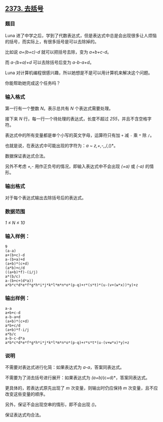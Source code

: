 ## [2373. 去括号](https://www.acwing.com/problem/content/2375/)

### 题目

Luna 进了中学之后，学到了代数表达式，但是表达式中总是会出现很多让人烦恼的括号，而实际上，有很多括号是可以去除掉的。

比如说 *a+(b+c)-d* 就可以把括号去除，变为 *a+b+c-d*。

而 *a-(b+a)+d* 可以去除括号后变为 *a-b-a+d*。

Luna 对计算机编程很感兴趣，所以她想是不是可以用计算机来解决这个问题。

你能帮助她完成这个任务吗？

### 输入格式

第一行有一个整数 *N*。表示总共有 *N* 个表达式需要处理。

接下来 *N* 行，每一行一个待处理的表达式，长度不超过 *255*，并且不含空格字符。

表达式中的所有变量都是单个小写的英文字母，运算符只有加 `+` 减 `-` 乘 `*` 除 `/`。

也就是说，在表达式中可能出现的字符为：*a ~ z,+,-,*,/,()*。

数据保证表达式合法。

另外不考虑 *+,-* 用作正负号的情况，即输入表达式中不会出现 *(+a)* 或 *(-a)* 的情形。

### 输出格式

对于每个表达式输出去除括号后的表达式。

### 数据范围

*1 ≤ N ≤ 10*

### 输入样例：

```
9
(a-a)
a+(b+c)-d
a-(b+a)+d
(a+b)*(c+d)
(a*b)+c/d
((a+b)*f)-(i/j)
a*(b/c)
a-(b+c+(d*a))
a*b*c*d*e*f*g*h*i*j*k*l*m*n*o*(p-q)+r*(s*t)*(u-(v+(w*x))*y)+z
```

### 输出样例：

```
a-a
a+b+c-d
a-b-a+d
(a+b)*(c+d)
a*b+c/d
(a+b)*f-i/j
a*b/c
a-b-c-d*a
a*b*c*d*e*f*g*h*i*j*k*l*m*n*o*(p-q)+r*s*t*(u-(v+w*x)*y)+z
```

### 说明

不需要对表达式进行化简：如果表达式为 *a-a*，答案同表达式。

不需要为了消去括号进行展开：如果表达式为 *(a+b)*(c+d)*，答案同表达式。

更具体的，若表达式原先出现了 *m* 次变量，则输出时仍应保持 *m* 次变量，且不应改变这些变量的顺序。

另外，保证不会出现空串的情形，即不会出现 *()*。

保证表达式均合法。

